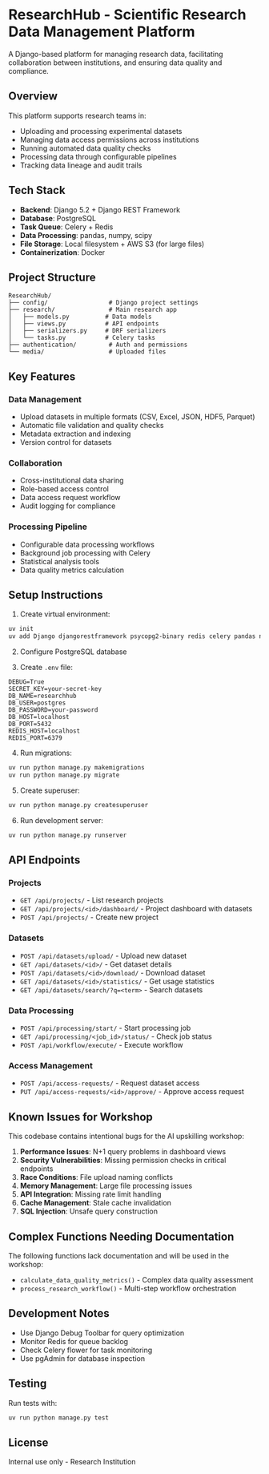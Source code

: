 # ResearchHub - Scientific Research Data Management Platform

A Django-based platform for managing research data, facilitating collaboration between institutions, and ensuring data quality and compliance.

## Overview

This platform supports research teams in:
- Uploading and processing experimental datasets
- Managing data access permissions across institutions
- Running automated data quality checks
- Processing data through configurable pipelines
- Tracking data lineage and audit trails

## Tech Stack

- **Backend**: Django 5.2 + Django REST Framework
- **Database**: PostgreSQL
- **Task Queue**: Celery + Redis
- **Data Processing**: pandas, numpy, scipy
- **File Storage**: Local filesystem + AWS S3 (for large files)
- **Containerization**: Docker

## Project Structure

```
ResearchHub/
├── config/                 # Django project settings
├── research/               # Main research app
│   ├── models.py          # Data models
│   ├── views.py           # API endpoints  
│   ├── serializers.py     # DRF serializers
│   └── tasks.py           # Celery tasks
├── authentication/         # Auth and permissions
└── media/                  # Uploaded files
```

## Key Features

### Data Management
- Upload datasets in multiple formats (CSV, Excel, JSON, HDF5, Parquet)
- Automatic file validation and quality checks
- Metadata extraction and indexing
- Version control for datasets

### Collaboration
- Cross-institutional data sharing
- Role-based access control
- Data access request workflow
- Audit logging for compliance

### Processing Pipeline
- Configurable data processing workflows
- Background job processing with Celery
- Statistical analysis tools
- Data quality metrics calculation

## Setup Instructions

1. Create virtual environment:
```bash
uv init
uv add Django djangorestframework psycopg2-binary redis celery pandas numpy scipy boto3
```

2. Configure PostgreSQL database

3. Create `.env` file:
```
DEBUG=True
SECRET_KEY=your-secret-key
DB_NAME=researchhub
DB_USER=postgres
DB_PASSWORD=your-password
DB_HOST=localhost
DB_PORT=5432
REDIS_HOST=localhost
REDIS_PORT=6379
```

4. Run migrations:
```bash
uv run python manage.py makemigrations
uv run python manage.py migrate
```

5. Create superuser:
```bash
uv run python manage.py createsuperuser
```

6. Run development server:
```bash
uv run python manage.py runserver
```

## API Endpoints

### Projects
- `GET /api/projects/` - List research projects
- `GET /api/projects/<id>/dashboard/` - Project dashboard with datasets
- `POST /api/projects/` - Create new project

### Datasets
- `POST /api/datasets/upload/` - Upload new dataset
- `GET /api/datasets/<id>/` - Get dataset details
- `POST /api/datasets/<id>/download/` - Download dataset
- `GET /api/datasets/<id>/statistics/` - Get usage statistics
- `GET /api/datasets/search/?q=<term>` - Search datasets

### Data Processing
- `POST /api/processing/start/` - Start processing job
- `GET /api/processing/<job_id>/status/` - Check job status
- `POST /api/workflow/execute/` - Execute workflow

### Access Management
- `POST /api/access-requests/` - Request dataset access
- `PUT /api/access-requests/<id>/approve/` - Approve access request

## Known Issues for Workshop

This codebase contains intentional bugs for the AI upskilling workshop:

1. **Performance Issues**: N+1 query problems in dashboard views
2. **Security Vulnerabilities**: Missing permission checks in critical endpoints
3. **Race Conditions**: File upload naming conflicts
4. **Memory Management**: Large file processing issues
5. **API Integration**: Missing rate limit handling
6. **Cache Management**: Stale cache invalidation
7. **SQL Injection**: Unsafe query construction

## Complex Functions Needing Documentation

The following functions lack documentation and will be used in the workshop:
- `calculate_data_quality_metrics()` - Complex data quality assessment
- `process_research_workflow()` - Multi-step workflow orchestration

## Development Notes

- Use Django Debug Toolbar for query optimization
- Monitor Redis for queue backlog
- Check Celery flower for task monitoring
- Use pgAdmin for database inspection

## Testing

Run tests with:
```bash
uv run python manage.py test
```

## License

Internal use only - Research Institution